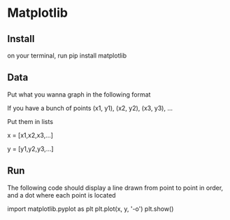 # Matplotlib

## Install
on your terminal, run pip install matplotlib
## Data
Put what you wanna graph in the following format

If you have a bunch of points (x1, y1), (x2, y2), (x3, y3), ...

Put them in lists

x = [x1,x2,x3,...]

y = [y1,y2,y3,...]

## Run
The following code should display a line drawn from point to point in order, and a dot where each point is located

import matplotlib.pyplot as plt
plt.plot(x, y, '-o')
plt.show()